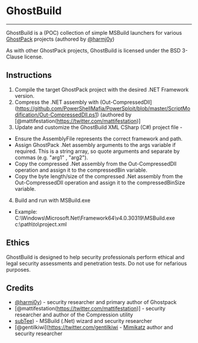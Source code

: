 # GhostBuild

----

GhostBuild is a (POC) collection of simple MSBuild launchers for various [GhostPack](https://github.com/GhostPack) projects (authored by [@harmj0y](https://twitter.com/harmj0y))

As with other GhostPack projects, GhostBuild is licensed under the BSD 3-Clause license.

## Instructions

1) Compile the target GhostPack project with the desired .NET Framework version.
2) Compress the .NET assembly with (Out-CompressedDll](https://github.com/PowerShellMafia/PowerSploit/blob/master/ScriptModification/Out-CompressedDll.ps1) (authored by [@mattifestation(https://twitter.com/mattifestation)]
3) Update and customize the GhostBuild XML CSharp (C#) project file -
  - Ensure the AssemblyFile represents the correct framework and path.
  - Assign GhostPack .Net assembly arguments to the args variable if required.  This is a string array, so quote arguments and separate by commas (e.g. "arg1" , "arg2").
  - Copy the compressed .Net assembly from the Out-CompressedDll operation and assign it to the compressedBin variable.
  - Copy the byte length/size of the compressed .Net assembly from the Out-CompressedDll operation and assign it to the compressedBinSize variable.
4) Build and run with MSBuild.exe
  - Example: C:\Windows\Microsoft.Net\Framework64\v4.0.30319\MSBuild.exe c:\path\to\project.xml
  
## Ethics

GhostBuild is designed to help security professionals perform ethical and legal security assessments and penetration tests. Do not use for nefarious purposes.

## Credits

- [@harmj0y](https://twitter.com/harmj0y)) -  security researcher and primary author of Ghostpack 
- [@mattifestation(https://twitter.com/mattifestation)] - security researcher and author of the Compression utility
- [subTee](https://twitter.com/subTee)) - MSBuild (.Net) wizard and security researcher
- [@gentilkiwi](https://twitter.com/gentilkiwi - [Mimikatz](https://github.com/gentilkiwi/mimikatz) author and security researcher
